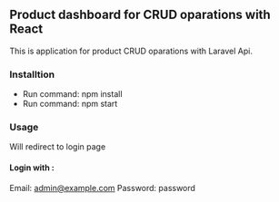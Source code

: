 ## Product dashboard for CRUD oparations with React 

This is application for product CRUD oparations with Laravel Api.

### Installtion

- Run command: npm install
- Run command: npm start

### Usage

Will redirect to login page 

#### Login with : 
Email: admin@example.com
Password: password


